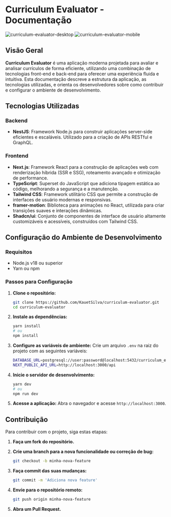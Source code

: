 # Curriculum Evaluator - Documentação
![curriculum-evaluator-desktop](https://github.com/user-attachments/assets/d1238900-b10e-47fa-ae41-c00220f573f6)
![curriculum-evaluator-mobile](https://github.com/user-attachments/assets/88b55db9-dce0-46d6-994e-27c65d5b251f)

## Visão Geral

**Curriculum Evaluator** é uma aplicação moderna projetada para avaliar e analisar currículos de forma eficiente, utilizando uma combinação de tecnologias front-end e back-end para oferecer uma experiência fluida e intuitiva. Esta documentação descreve a estrutura da aplicação, as tecnologias utilizadas, e orienta os desenvolvedores sobre como contribuir e configurar o ambiente de desenvolvimento.

## Tecnologias Utilizadas

### Backend

- **NestJS**: Framework Node.js para construir aplicações server-side eficientes e escaláveis. Utilizado para a criação de APIs RESTful e GraphQL.

### Frontend

- **Next.js**: Framework React para a construção de aplicações web com renderização híbrida (SSR e SSG), roteamento avançado e otimização de performance.
- **TypeScript**: Superset do JavaScript que adiciona tipagem estática ao código, melhorando a segurança e a manutenção.
- **Tailwind CSS**: Framework utilitário CSS que permite a construção de interfaces de usuário modernas e responsivas.
- **framer-motion**: Biblioteca para animações no React, utilizada para criar transições suaves e interações dinâmicas.
- **Shadcn/ui**: Conjunto de componentes de interface de usuário altamente customizáveis e acessíveis, construídos com Tailwind CSS.


## Configuração do Ambiente de Desenvolvimento

### Requisitos

- Node.js v18 ou superior
- Yarn ou npm

### Passos para Configuração

1. **Clone o repositório:**
    
    ```bash
    git clone https://github.com/KauetSilva/curriculum-evaluator.git
    cd curriculum-evaluator
    
    ```
    
2. **Instale as dependências:**
    
    ```bash
    yarn install
    # ou
    npm install
    
    ```
    
3. **Configure as variáveis de ambiente:**
Crie um arquivo `.env` na raiz do projeto com as seguintes variáveis:
    
    ```bash
    DATABASE_URL=postgresql://user:password@localhost:5432/curriculum_evaluator
    NEXT_PUBLIC_API_URL=http://localhost:3000/api
    
    ```
    
4. **Inicie o servidor de desenvolvimento:**
    
    ```bash
    yarn dev
    # ou
    npm run dev
    
    ```
    
5. **Acesse a aplicação:**
Abra o navegador e acesse `http://localhost:3000`.


## Contribuição

Para contribuir com o projeto, siga estas etapas:

1. **Faça um fork do repositório.**
2. **Crie uma branch para a nova funcionalidade ou correção de bug:**
    
    ```bash
    git checkout -b minha-nova-feature
    
    ```
    
3. **Faça commit das suas mudanças:**
    
    ```bash
    git commit -m 'Adiciona nova feature'
    
    ```
    
4. **Envie para o repositório remoto:**
    
    ```bash
    git push origin minha-nova-feature
    
    ```
    
5. **Abra um Pull Request.**
